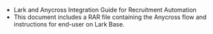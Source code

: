 - Lark and Anycross Integration Guide for Recruitment Automation
- This document includes a RAR file containing the Anycross flow and instructions for end-user on Lark Base.
